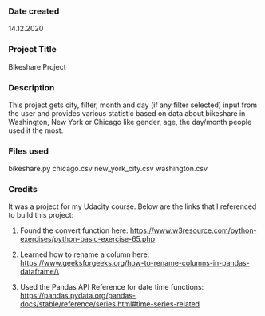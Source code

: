 ### Date created
14.12.2020

### Project Title
Bikeshare Project

### Description
This project gets city, filter, month and day (if any filter selected) input from the user and provides various statistic based on data about bikeshare in Washington, New York or Chicago like gender, age, the day/month people used it the most.

### Files used
bikeshare.py
chicago.csv
new_york_city.csv
washington.csv


### Credits
It was a project for my Udacity course. Below are the links that I referenced to build this project:

1. Found the convert function here:
https://www.w3resource.com/python-exercises/python-basic-exercise-65.php

2. Learned how to rename a column here:
https://www.geeksforgeeks.org/how-to-rename-columns-in-pandas-dataframe/\


3. Used the Pandas API Reference for date time functions:
https://pandas.pydata.org/pandas-docs/stable/reference/series.html#time-series-related
